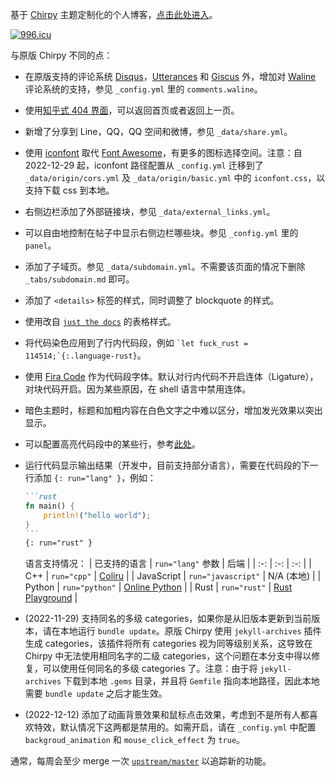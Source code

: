 基于 [Chirpy](https://github.com/cotes2020/jekyll-theme-chirpy) 主题定制化的个人博客，[点击此处进入](https://nihil.cc/)。

[![996.icu](https://img.shields.io/badge/link-996.icu-red.svg)](https://996.icu)

与原版 Chirpy 不同的点：

* 在原版支持的评论系统 [Disqus](https://disqus.com/)，[Utterances](https://utteranc.es/) 和 [Giscus](https://giscus.app/zh-CN) 外，增加对 [Waline](https://waline.js.org/) 评论系统的支持，参见 `_config.yml` 里的 `comments.waline`。
* 使用[知乎式 404 界面](https://404.life/564.html)，可以返回首页或者返回上一页。
* 新增了分享到 Line，QQ，QQ 空间和微博，参见 `_data/share.yml`。
* 使用 [iconfont](https://www.iconfont.cn/) 取代 [Font Awesome](https://fontawesome.com/)，有更多的图标选择空间。注意：自 2022-12-29 起，iconfont 路径配置从 `_config.yml` 迁移到了 `_data/origin/cors.yml` 及 `_data/origin/basic.yml` 中的 `iconfont.css`，以支持下载 css 到本地。
* 右侧边栏添加了外部链接块，参见 `_data/external_links.yml`。
* 可以自由地控制在帖子中显示右侧边栏哪些块。参见 `_config.yml` 里的 `panel`。
* 添加了子域页。参见 `_data/subdomain.yml`。不需要该页面的情况下删除 `_tabs/subdomain.md` 即可。
* 添加了 `<details>` 标签的样式，同时调整了 blockquote 的样式。
* 使用改自 [`just the docs`](https://github.com/pmarsceill/just-the-docs) 的表格样式。
* 将代码染色应用到了行内代码段，例如 `` `let fuck_rust = 114514;`{:.language-rust} ``。
* 使用 [Fira Code](https://github.com/tonsky/FiraCode) 作为代码段字体。默认对行内代码不开启连体（Ligature），对块代码开启。因为某些原因，在 shell 语言中禁用连体。
* 暗色主题时，标题和加粗内容在白色文字之中难以区分，增加发光效果以突出显示。
* 可以配置高亮代码段中的某些行，参考[此处](http://nihil.cc/posts/highlight_lines_for_jekyll/#%E4%BE%8B%E5%AD%90)。
* 运行代码显示输出结果（开发中，目前支持部分语言），需要在代码段的下一行添加 `{: run="lang" }`，例如：

    ````markdown
    ```rust
    fn main() {
        println!("hello world");
    }
    ```
    {: run="rust" }
    ````

    语言支持情况：
    | 已支持的语言 | `run="lang"` 参数 | 后端 |
    | :-: | :-: | :-: |
    | C++ | `run="cpp"` | [Coliru](https://coliru.stacked-crooked.com/) |
    | JavaScript | `run="javascript"` | N/A (本地) |
    | Python | `run="python"` | [Online Python](https://www.online-python.com/) |
    | Rust | `run="rust"` | [Rust Playground](https://play.rust-lang.org/) |

* (2022-11-29) 支持同名的多级 categories，如果你是从旧版本更新到当前版本，请在本地运行 `bundle update`。原版 Chirpy 使用 `jekyll-archives` 插件生成 categories，该插件将所有 categories 视为同等级别关系，这导致在 Chirpy 中无法使用相同名字的二级 categories，这个问题在本分支中得以修复，可以使用任何同名的多级 categories 了。注意：由于将 `jekyll-archives` 下载到本地 `.gems` 目录，并且将 `Gemfile` 指向本地路径，因此本地需要 `bundle update` 之后才能生效。
* (2022-12-12) 添加了动画背景效果和鼠标点击效果，考虑到不是所有人都喜欢特效，默认情况下这两都是禁用的。如需开启，请在 `_config.yml` 中配置 `backgroud_animation` 和 `mouse_click_effect` 为 `true`。

通常，每周会至少 merge 一次 [`upstream/master`](https://github.com/cotes2020/jekyll-theme-chirpy) 以追踪新的功能。

